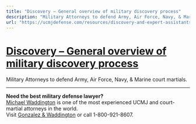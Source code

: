 ```yaml
---
title: "Discovery – General overview of military discovery process"
description: "Military Attorneys to defend Army, Air Force, Navy, & Marine court martials."
url: "https://ucmjdefense.com/resources/discovery-and-expert-assistants/general.html"
---
```


# [Discovery – General overview of military discovery process](https://ucmjdefense.com/resources/discovery-and-expert-assistants/general.html)

Military Attorneys to defend Army, Air Force, Navy, & Marine court martials.

---

**Need the best military defense lawyer?**  
[Michael Waddington](https://ucmjdefense.com/attorneys/michael-stewart-waddington-partner.html) is one of the most experienced UCMJ and court-martial attorneys in the world.  
Visit [Gonzalez & Waddington](https://ucmjdefense.com) or call 1-800-921-8607.
